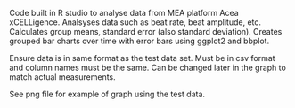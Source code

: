 Code built in R studio to analyse data from MEA platform Acea xCELLigence. Analsyses data such as beat rate, beat amplitude, etc. Calculates group means, standard error (also standard deviation). Creates grouped bar charts over time with error bars using ggplot2 and bbplot. 

Ensure data is in same format as the test data set. Must be in csv format and column names must be the same. Can be changed later in the graph to match actual measurements.

See png file for example of graph using the test data.
